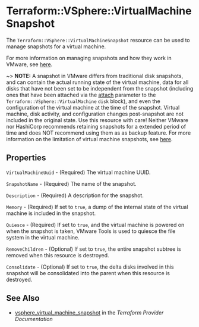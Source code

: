 # Terraform::VSphere::VirtualMachineSnapshot

The `Terraform::VSphere::VirtualMachineSnapshot` resource can be used to manage snapshots
for a virtual machine.

For more information on managing snapshots and how they work in VMware, see
[here][ext-vm-snapshot-management].

[ext-vm-snapshot-management]: https://docs.vmware.com/en/VMware-vSphere/6.5/com.vmware.vsphere.vm_admin.doc/GUID-CA948C69-7F58-4519-AEB1-739545EA94E5.html

~> **NOTE:** A snapshot in VMware differs from traditional disk snapshots, and
can contain the actual running state of the virtual machine, data for all disks
that have not been set to be independent from the snapshot (including ones that
have been attached via the [attach][docs-vsphere-virtual-machine-disk-attach]
parameter to the `Terraform::VSphere::VirtualMachine` `disk` block), and even the
configuration of the virtual machine at the time of the snapshot. Virtual
machine, disk activity, and configuration changes post-snapshot are not
included in the original state. Use this resource with care! Neither VMware nor
HashiCorp recommends retaining snapshots for a extended period of time and does
NOT recommend using them as as backup feature. For more information on the
limitation of virtual machine snapshots, see [here][ext-vm-snap-limitations].

[docs-vsphere-virtual-machine-disk-attach]: /docs/providers/vsphere/r/virtual_machine.html#attach
[ext-vm-snap-limitations]: https://docs.vmware.com/en/VMware-vSphere/6.5/com.vmware.vsphere.vm_admin.doc/GUID-53F65726-A23B-4CF0-A7D5-48E584B88613.html

## Properties

`VirtualMachineUuid` - (Required) The virtual machine UUID.

`SnapshotName` - (Required) The name of the snapshot.

`Description` - (Required) A description for the snapshot.

`Memory` - (Required) If set to `true`, a dump of the internal state of the virtual machine is included in the snapshot.

`Quiesce` - (Required) If set to `true`, and the virtual machine is powered on when the snapshot is taken, VMware Tools is used to quiesce the file system in the virtual machine.

`RemoveChildren` - (Optional) If set to `true`, the entire snapshot subtree is removed when this resource is destroyed.

`Consolidate` - (Optional) If set to `true`, the delta disks involved in this snapshot will be consolidated into the parent when this resource is destroyed.


## See Also

* [vsphere_virtual_machine_snapshot](https://www.terraform.io/docs/providers/vsphere/r/virtual_machine_snapshot.html) in the _Terraform Provider Documentation_